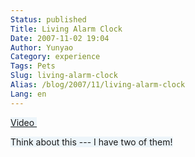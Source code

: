 ```yaml
---
Status: published
Title: Living Alarm Clock
Date: 2007-11-02 19:04
Author: Yunyao
Category: experience
Tags: Pets
Slug: living-alarm-clock
Alias: /blog/2007/11/living-alarm-clock
Lang: en
---
```


<span style="background-color: #edf5fa">[Video ](https://www.youtube.com/watch?v=3S4hNMqDhoo)</span>

<span style="background-color: #edf5fa">Think about this --- I have two of them!</span>
